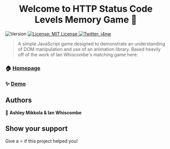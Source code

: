 <h1 align="center">Welcome to HTTP Status Code Levels Memory Game 👋</h1>
<p>
  <img alt="Version" src="https://img.shields.io/badge/version-1.0-blue.svg?cacheSeconds=2592000" />
  <a href="FITNESS FOR A PARTICULAR PURPOSE AND NONINFRINGEMENT. IN NO EVENT SHALL THE" target="_blank">
    <img alt="License: MIT License" src="https://img.shields.io/badge/License-MIT License-yellow.svg" />
  </a>
  <a href="https://twitter.com/i4nw" target="_blank">
    <img alt="Twitter: i4nw" src="https://img.shields.io/twitter/follow/i4nw.svg?style=social" />
  </a>
</p>

> A simple JavaScript game designed to demonstrate an understanding of DOM manipulation and use of an animation library. Based heavily off of the work of Ian Whiscombe's matching game here: 

### 🏠 [Homepage](https://github.com/ianwhiscombe/match-two-game)

### ✨ [Demo](https://match-two-game.netlify.app)

## Authors

👤 **Ashley Mikkola & Ian Whiscombe**


## Show your support

Give a ⭐️ if this project helped you!
